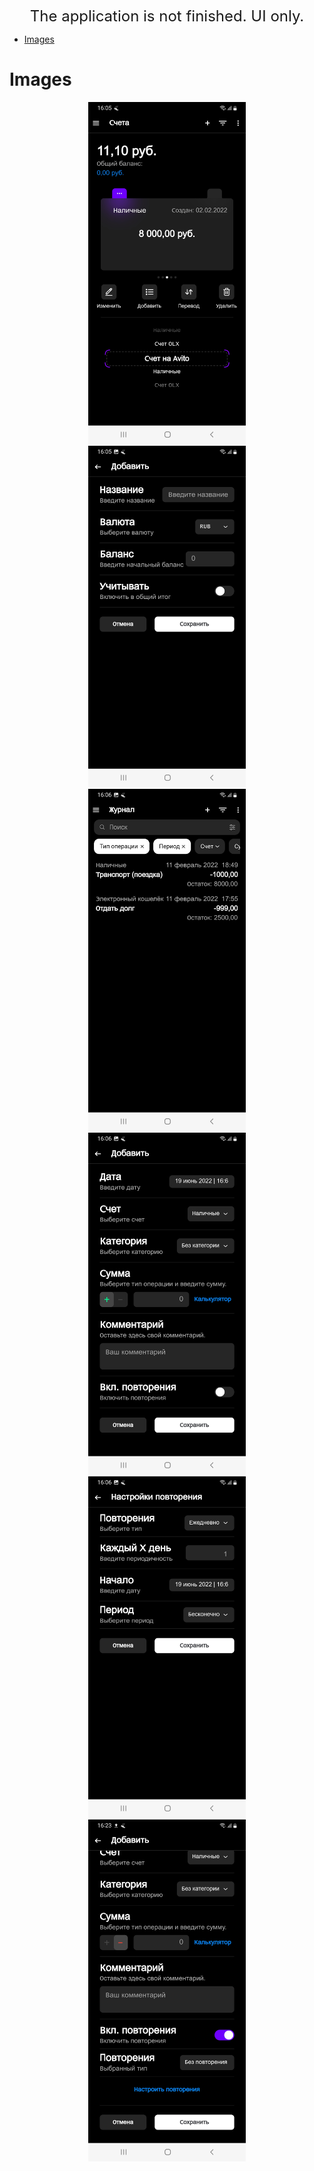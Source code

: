 <div align="center">

<font size="5"> The application is not finished. UI only. </font>

</div>

- [Images](#images)

# Images

<div align="center">
  <img src="docs/images/1.jpg" width="50%"/>
</div>

<div align="center">
  <img src="docs/images/2.jpg" width="50%"/>
</div>

<div align="center">
  <img src="docs/images/3.jpg" width="50%"/>
</div>

<div align="center">
  <img src="docs/images/4.jpg" width="50%"/>
</div>

<div align="center">
  <img src="docs/images/5.jpg" width="50%"/>
</div>

<div align="center">
  <img src="docs/images/6.jpg" width="50%"/>
</div>
